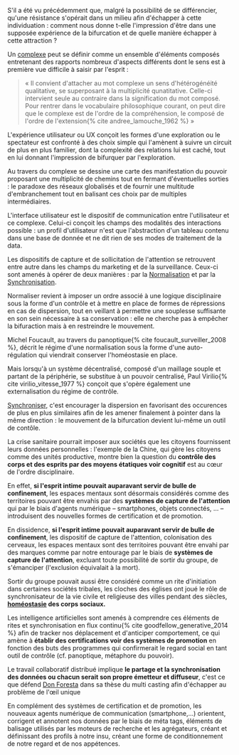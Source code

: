 S'il a été vu précédemment que, malgré la possibilité de se différencier, qu'une résistance s'opérait dans un milieu afin d'échapper à cette individuation : comment nous donne t-elle l'impression d'être dans une supposée expérience de la bifurcation et de quelle manière échapper à cette attraction ?

Un [complexe](https://bifurcation.etxetxe.fr/7-annexes/lexique/) peut se définir comme un ensemble d'éléments composés entretenant des rapports nombreux d'aspects différents dont le sens est à première vue difficile à saisir par l'esprit :

>« Il convient d'attacher au mot complexe un sens d'hétérogénéité qualitative, se superposant à la multiplicité qunatitative. Celle-ci intervient seule au contraire dans la signification du mot composé. Pour rentrer dans le vocabulaire philosophique courant, on peut dire que le complexe est de l'ordre de la compréhension, le composé de l'ordre de l'extension{% cite andree_lamouche_1962 %} »

L'expérience utilisateur ou UX conçoit les formes d'une exploration ou le spectateur est confronté à des choix simple qui l'amènent à suivre un circuit de plus en plus familier, dont la complexité des relations lui est caché, tout en lui donnant l'impression de bifurquer par l'exploration.

Au travers du complexe se dessine une carte des manifestation du pouvoir proposant une multiplicité de chemins tout en fermant d'éventuelles sorties : le paradoxe des réseaux globalisés et de fournir une multitude d'embranchement tout en balisant ces choix par de multiples intermédiaires.

L'interface utilisateur est le dispositif de communication entre l'utilisateur et ce complexe. Celui-ci conçoit les champs des modalités des interactions possible : un profil d'utilisateur n'est que l'abstraction d'un tableau contenu dans une base de donnée et ne dit rien de ses modes de traitement de la data.

Les dispositifs de capture et de sollicitation de l'attention se retrouvent entre autre dans les champs du marketing et de la surveillance. Ceux-ci sont amenés à opérer de deux manières : par la [Normalisation](https://bifurcation.etxetxe.fr/7-annexes/lexique/) et par la [Synchronisation](https://bifurcation.etxetxe.fr/7-annexes/lexique/).

Normaliser revient à imposer un ordre associé à une logique disciplinaire sous la forme d'un contrôle et à mettre en place de formes de répressions en cas de dispersion, tout en veillant à permettre une souplesse suffisante en son sein nécessaire à sa conservation : elle ne cherche pas à empêcher la bifuraction mais à en restreindre le mouvement.

Michel Foucault, au travers du panoptique{% cite foucault_surveiller_2008 %}, décrit le régime d'une normalisation sous la forme d'une auto-régulation qui viendrait conserver l'homéostasie en place.

Mais lorsqu'à un système décentralisé, composé d'un maillage souple et partant de la périphérie, se substitue à un pouvoir centralisé, Paul Virilio{% cite virilio_vitesse_1977 %} conçoit que s'opère également une externalisation du régime de contrôle.

[Synchroniser](https://bifurcation.etxetxe.fr/7-annexes/lexique/), c'est encourager la dispersion en favorisant des occurences de plus en plus similaires afin de les amener finalement à pointer dans la même direction : le mouvement de la bifurcation devient lui-même un outil de contôle.

La crise sanitaire pourrait imposer aux sociétés que les citoyens fournissent leurs données personnelles : l'exemple de la Chine, qui gère les citoyens comme des unités productive, montre bien la question du **contrôle des corps et des esprits par des moyens étatiques voir cognitif** est au cœur de l'ordre disciplinaire.

En effet, **si l'esprit intime pouvait auparavant servir de bulle de confinement**, les espaces mentaux sont désormais considérés comme des territoires pouvant être envahis par des **systèmes de capture de l'attention** qui par le biais d'agents numérique &ndash; smartphones, objets connectés, ... &ndash; introduisent des nouvelles formes de certification et de promotion.

En dissidence, **si l'esprit intime pouvait auparavant servir de bulle de confinement**, les dispositif de capture de l'attention, colonisation des cerveaux, les espaces mentaux sont des territoires pouvant être envahi par des marques comme par notre entourage par le biais de **systèmes de capture de l'attention**, excluant toute possibilité de sortir du groupe, de s'émanciper (l'exclusion équivalait à la mort).

Sortir du groupe pouvait aussi être considéré comme un rite d'initiation dans certaines sociétés tribales, les cloches des églises ont joué le rôle de synchronisateur de la vie civile et religieuse des villes pendant des siècles, **[homéostasie](https://bifurcation.etxetxe.fr/7-annexes/lexique/) des corps sociaux.**

Les intelligence artificielles sont amenés à comprendre ces éléments de rites et synchronisation en flux continu{% cite goodfellow_generative_2014 %} afin de tracker nos déplacement et d'anticiper comportement, ce qui amène à **établir des certifications voir des systèmes de promotion** en fonction des buts des programmes qui confirmerait le regard social en tant outil de contrôle (cf. panoptique, métaphore du pouvoir).

Le travail collaboratif distribué implique **le partage et la synchronisation des données ou chacun serait son propre émetteur et diffuseur**, c'est ce que défend [Don Foresta](https://www.youtube.com/watch?v=iRGWVtc_Jbc) dans sa thèse du multi casting afin d'échapper au problème de l'œil unique

En complément des systèmes de certification et de promotion, les nouveaux agents numérique de communication (smartphone,...) orientent, corrigent et annotent nos données par le biais de méta tags, éléments de balisage utilisés par les moteurs de recherche et les agrégateurs, créant et définissant des profils à notre insu, créant une forme de conditionnement de notre regard et de nos appétences.
